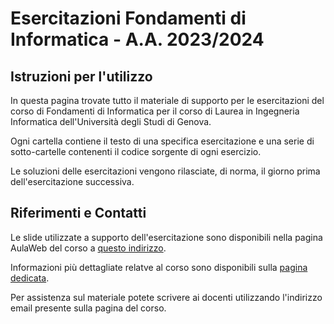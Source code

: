 # Esercitazioni Fondamenti di Informatica - A.A. 2023/2024

## Istruzioni per l'utilizzo

In questa pagina trovate tutto il materiale di supporto per le esercitazioni del corso di Fondamenti di Informatica per il corso di Laurea in Ingegneria Informatica dell'Università degli Studi di Genova.

Ogni cartella contiene il testo di una specifica esercitazione e una serie di sotto-cartelle contenenti il codice sorgente di ogni esercizio.

Le soluzioni delle esercitazioni vengono rilasciate, di norma, il giorno prima dell'esercitazione successiva.

## Riferimenti e Contatti

Le slide utilizzate a supporto dell'esercitazione sono disponibili nella pagina AulaWeb del corso a [questo indirizzo](https://2023.aulaweb.unige.it/course/view.php?id=8608).

Informazioni più dettagliate relatve al corso sono disponibili sulla [pagina dedicata](https://corsi.unige.it/off.f/2023/ins/66452?codcla=8719).

Per assistenza sul materiale potete scrivere ai docenti utilizzando l'indirizzo email presente sulla pagina del corso.
